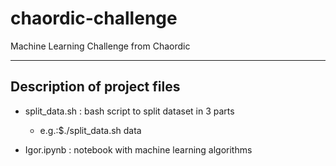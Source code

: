 # chaordic-challenge

Machine Learning Challenge from Chaordic

---
## Description of project files

* split_data.sh : bash script to split dataset in 3 parts

    * e.g.:$./split_data.sh data

* Igor.ipynb : notebook with machine learning algorithms

